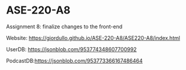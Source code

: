 # ASE-220-A8
Assignment 8: finalize changes to the front-end

Website: https://giordullo.github.io/ASE-220-A8/ASE220-A8/index.html

UserDB: https://jsonblob.com/953774348607700992

PodcastDB:https://jsonblob.com/953773366167486464
